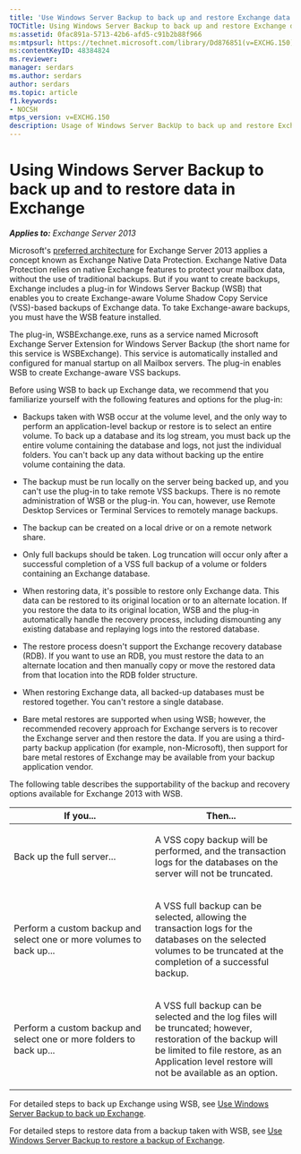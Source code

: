 ```yaml
---
title: 'Use Windows Server Backup to back up and restore Exchange data'
TOCTitle: Using Windows Server Backup to back up and restore Exchange data
ms:assetid: 0fac891a-5713-42b6-afd5-c91b2b88f966
ms:mtpsurl: https://technet.microsoft.com/library/Dd876851(v=EXCHG.150)
ms:contentKeyID: 48384824
ms.reviewer: 
manager: serdars
ms.author: serdars
author: serdars
ms.topic: article
f1.keywords:
- NOCSH
mtps_version: v=EXCHG.150
description: Usage of Windows Server BackUp to back up and restore Exchange data 
---
```


# Using Windows Server Backup to back up and to restore data in Exchange

_**Applies to:** Exchange Server 2013_

Microsoft's [preferred architecture](https://techcommunity.microsoft.com/t5/Exchange-Team-Blog/The-Preferred-Architecture/ba-p/586755) for Exchange Server 2013 applies a concept known as Exchange Native Data Protection. Exchange Native Data Protection relies on native Exchange features to protect your mailbox data, without the use of traditional backups. But if you want to create backups, Exchange includes a plug-in for Windows Server Backup (WSB) that enables you to create Exchange-aware Volume Shadow Copy Service (VSS)-based backups of Exchange data. To take Exchange-aware backups, you must have the WSB feature installed.

The plug-in, WSBExchange.exe, runs as a service named Microsoft Exchange Server Extension for Windows Server Backup (the short name for this service is WSBExchange). This service is automatically installed and configured for manual startup on all Mailbox servers. The plug-in enables WSB to create Exchange-aware VSS backups.

Before using WSB to back up Exchange data, we recommend that you familiarize yourself with the following features and options for the plug-in:

  - Backups taken with WSB occur at the volume level, and the only way to perform an application-level backup or restore is to select an entire volume. To back up a database and its log stream, you must back up the entire volume containing the database and logs, not just the individual folders. You can't back up any data without backing up the entire volume containing the data.

  - The backup must be run locally on the server being backed up, and you can't use the plug-in to take remote VSS backups. There is no remote administration of WSB or the plug-in. You can, however, use Remote Desktop Services or Terminal Services to remotely manage backups.

  - The backup can be created on a local drive or on a remote network share.

  - Only full backups should be taken. Log truncation will occur only after a successful completion of a VSS full backup of a volume or folders containing an Exchange database.

  - When restoring data, it's possible to restore only Exchange data. This data can be restored to its original location or to an alternate location. If you restore the data to its original location, WSB and the plug-in automatically handle the recovery process, including dismounting any existing database and replaying logs into the restored database.

  - The restore process doesn't support the Exchange recovery database (RDB). If you want to use an RDB, you must restore the data to an alternate location and then manually copy or move the restored data from that location into the RDB folder structure.

  - When restoring Exchange data, all backed-up databases must be restored together. You can't restore a single database.

  - Bare metal restores are supported when using WSB; however, the recommended recovery approach for Exchange servers is to recover the Exchange server and then restore the data. If you are using a third-party backup application (for example, non-Microsoft), then support for bare metal restores of Exchange may be available from your backup application vendor.

The following table describes the supportability of the backup and recovery options available for Exchange 2013 with WSB.

<table>
<colgroup>
<col style="width: 50%" />
<col style="width: 50%" />
</colgroup>
<thead>
<tr class="header">
<th>If you...</th>
<th>Then...</th>
</tr>
</thead>
<tbody>
<tr class="odd">
<td><p>Back up the full server...</p></td>
<td><p>A VSS copy backup will be performed, and the transaction logs for the databases on the server will not be truncated.</p></td>
</tr>
<tr class="even">
<td><p>Perform a custom backup and select one or more volumes to back up...</p></td>
<td><p>A VSS full backup can be selected, allowing the transaction logs for the databases on the selected volumes to be truncated at the completion of a successful backup.</p></td>
</tr>
<tr class="odd">
<td><p>Perform a custom backup and select one or more folders to back up...</p></td>
<td><p>A VSS full backup can be selected and the log files will be truncated; however, restoration of the backup will be limited to file restore, as an Application level restore will not be available as an option.</p></td>
</tr>
</tbody>
</table>

For detailed steps to back up Exchange using WSB, see [Use Windows Server Backup to back up Exchange](use-windows-server-backup-to-back-up-exchange-exchange-2013-help.md).

For detailed steps to restore data from a backup taken with WSB, see [Use Windows Server Backup to restore a backup of Exchange](use-windows-server-backup-to-restore-a-backup-of-exchange-exchange-2013-help.md).
